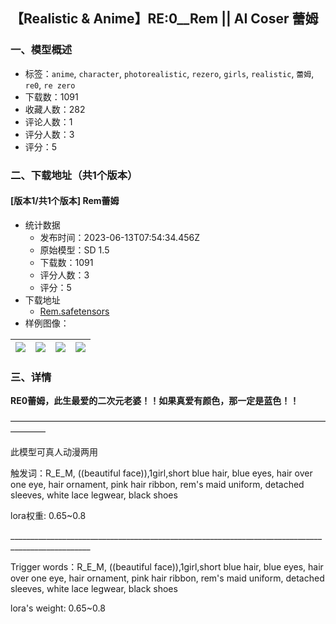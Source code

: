 ## 【Realistic & Anime】RE:0__Rem  ||  AI Coser 蕾姆 
### 一、模型概述

- 标签：`anime`, `character`, `photorealistic`, `rezero`, `girls`, `realistic`, `蕾姆`, `re0`, `re zero`
- 下载数：1091
- 收藏人数：282
- 评论人数：1
- 评分人数：3
- 评分：5

### 二、下载地址（共1个版本）

#### [版本1/共1个版本] Rem蕾姆

- 统计数据
  - 发布时间：2023-06-13T07:54:34.456Z
  - 原始模型：SD 1.5
  - 下载数：1091
  - 评分人数：3
  - 评分：5
- 下载地址
  - [Rem.safetensors](https://civitai.com/api/download/models/95012)
- 样例图像：

| <img src="https://image.civitai.com/xG1nkqKTMzGDvpLrqFT7WA/78852aac-b760-4715-af8b-6b8b5b458881/width=450/1130859.jpeg" /> | <img src="https://image.civitai.com/xG1nkqKTMzGDvpLrqFT7WA/4e53d38d-d142-4850-a820-063e8ff6b0a3/width=450/1128121.jpeg" /> | <img src="https://image.civitai.com/xG1nkqKTMzGDvpLrqFT7WA/fac79d1e-1f18-4c13-8801-1ca342b12be8/width=450/1132012.jpeg" /> | <img src="https://image.civitai.com/xG1nkqKTMzGDvpLrqFT7WA/0887745d-e119-4980-a61d-7c921875ea13/width=450/1128109.jpeg" /> |
| ---- | ---- | ---- | ---- |


### 三、详情
<p><strong>RE0蕾姆，此生最爱的二次元老婆！！如果真爱有颜色，那一定是蓝色！！</strong></p><p>————————————————————————————————————————</p><p></p><p>此模型可真人动漫两用</p><p></p><p>触发词：R_E_M, ((beautiful face)),1girl,short blue hair, blue eyes, hair over one eye, hair ornament, pink hair ribbon, rem's maid uniform, detached sleeves, white lace legwear, black shoes</p><p></p><p>lora权重: 0.65~0.8</p><p></p><p>__________________________________________________________________________________________________</p><p></p><p>Trigger words：R_E_M, ((beautiful face)),1girl,short blue hair, blue eyes, hair over one eye, hair ornament, pink hair ribbon, rem's maid uniform, detached sleeves, white lace legwear, black shoes</p><p></p><p>lora's weight: 0.65~0.8</p>